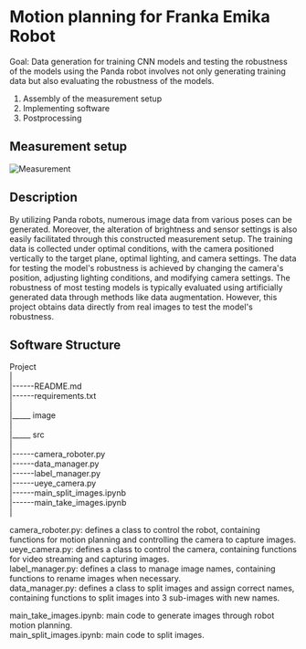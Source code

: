 # Motion planning for Franka Emika Robot 

Goal: Data generation for training CNN models and testing the robustness of the models using the Panda robot involves not only generating training data but also evaluating the robustness of the models.

1. Assembly of the measurement setup
2. Implementing software
3. Postprocessing

## Measurement setup

![Measurement](https://github.com/Shaoxiang2021/PandaRobot-motion-planning/assets/88537773/f50d6534-fd88-4a73-b78c-f59e2c959470)

## Description

By utilizing Panda robots, numerous image data from various poses can be generated. Moreover, the alteration of brightness and sensor settings is also easily facilitated through this constructed measurement setup. The training data is collected under optimal conditions, with the camera positioned vertically to the target plane, optimal lighting, and camera settings. The data for testing the model's robustness is achieved by changing the camera's position, adjusting lighting conditions, and modifying camera settings. The robustness of most testing models is typically evaluated using artificially generated data through methods like data augmentation. However, this project obtains data directly from real images to test the model's robustness.

## Software Structure

Project  
|  
|------README.md  
|------requirements.txt  
|  
|_____ image  
|        
|_____ src  
|  
|------camera_roboter.py  
|------data_manager.py  
|------label_manager.py  
|------ueye_camera.py  
|------main_split_images.ipynb  
|------main_take_images.ipynb  
|  
  
camera_roboter.py: defines a class to control the robot, containing functions for motion planning and controlling the camera to capture images.  
ueye_camera.py: defines a class to control the camera, containing functions for video streaming and capturing images.  
label_manager.py: defines a class to manage image names, containing functions to rename images when necessary.  
data_manager.py: defines a class to split images and assign correct names, containing functions to split images into 3 sub-images with new names.  
  
main_take_images.ipynb: main code to generate images through robot motion planning.  
main_split_images.ipynb: main code to split images.  















